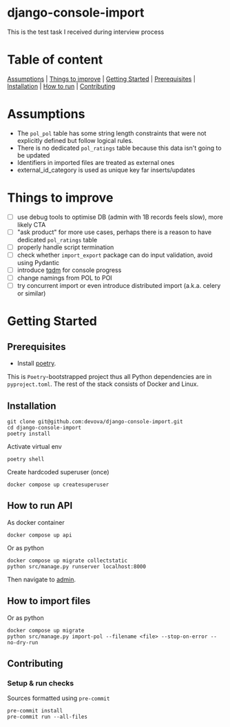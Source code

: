 # django-console-import
This is the test task I received during interview process

# Table of content
[Assumptions](#assumptions) |
[Things to improve](#things-to-improve) |
[Getting Started](#getting-started) |
[Prerequisites](#prerequisites) |
[Installation](#installation) |
[How to run](#how-to-run-api) |
[Contributing](#contributing)

# Assumptions
- The `pol_pol` table has some string length constraints that were not explicitly defined but follow logical rules.
- There is no dedicated `pol_ratings` table because this data isn't going to be updated
- Identifiers in imported files are treated as external ones
- external_id_category is used as unique key far inserts/updates 


# Things to improve
- [ ] use debug tools to optimise DB (admin with 1B records feels slow), more likely CTA
- [ ] "ask product" for more use cases, perhaps there is a reason to have dedicated `pol_ratings` table
- [ ] properly handle script termination
- [ ] check whether `import_export` package can do input validation, avoid using Pydantic
- [ ] introduce [tqdm](https://github.com/tqdm/tqdm) for console progress
- [ ] change namings from POL to POI
- [ ] try concurrent import or even introduce distributed import (a.k.a. celery or similar)

# Getting Started

## Prerequisites

- Install [poetry](https://python-poetry.org/docs/#installation).

This is `Poetry`-bootstrapped project thus all Python dependencies are in `pyproject.toml`. The rest of the stack consists of Docker and Linux.


## Installation
```shell
git clone git@github.com:devova/django-console-import.git
cd django-console-import
poetry install
```
Activate virtual env
```shell
poetry shell
```
Create hardcoded superuser (once)
```shell
docker compose up createsuperuser
```

## How to run API
As docker container
```shell
docker compose up api
```
Or as python
```shell
docker compose up migrate collectstatic
python src/manage.py runserver localhost:8000
```
Then navigate to [admin](http://localhost:8000/admin).

## How to import files
Or as python
```shell
docker compose up migrate
python src/manage.py import-pol --filename <file> --stop-on-error --no-dry-run
```

## Contributing

### Setup & run checks
Sources formatted using `pre-commit`
```shell
pre-commit install
pre-commit run --all-files
```
